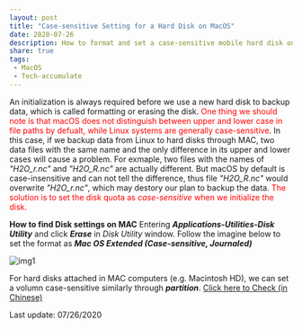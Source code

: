 ```yaml
---
layout: post
title: "Case-sensitive Setting for a Hard Disk on MacOS"
date: 2020-07-26
description: How to format and set a case-sensitive mobile hard disk on macOS before backing-up data 
share: true
tags:
 - MacOS
 - Tech-accumulate
---
```

An initialization is always required before we use a new hard disk to backup data, which is called formatting or erasing the disk.<span style="color:red;"> One thing we should note is that macOS does not distinguish between upper and lower case in file paths by defualt, while Linux systems are generally case-sensitive</span>. In this case, if we backup data from Linux to hard disks through MAC, two data files with the same name and the only difference in its upper and lower cases will cause a problem. For exmaple, two files with the names of *"H2O_r.nc"* and *"H2O_R.nc"* are actually different. But macOS by default is case-insensitive and can not tell the difference, thus file *"H2O_R.nc"* would overwrite *"H2O_r.nc"*, which may destory our plan to backup the data.<span style="color:red;"> The solution is to set the disk quota as *case-sensitive* when we initialize the disk.

**How to find Disk settings on MAC**
Entering ***Applications-Utilities-Disk Utility*** and click ***Erase*** in *Disk Utility* window. Follow the imagine below to set the format as ***Mac OS Extended (Case-sensitive, Journaled)***

![img1]({{site.baseurl}}/assets/images/2020-07-25-1.jpg)

For hard disks attached in MAC computers (e.g. Macintosh HD), we can set a volumn case-sensitive similarly through ***partition***. [Click here to Check (in Chinese)](https://zhuanlan.zhihu.com/p/35908178)

Last update: 07/26/2020